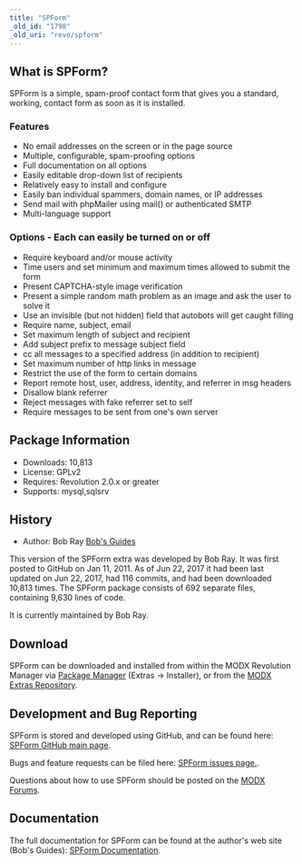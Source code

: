 ```yaml
---
title: "SPForm"
_old_id: "1798"
_old_uri: "revo/spform"
---
```


## What is SPForm?

SPForm is a simple, spam-proof contact form that gives you a standard, working, contact form as soon as it is installed.

### Features

- No email addresses on the screen or in the page source
- Multiple, configurable, spam-proofing options
- Full documentation on all options
- Easily editable drop-down list of recipients
- Relatively easy to install and configure
- Easily ban individual spammers, domain names, or IP addresses
- Send mail with phpMailer using mail() or authenticated SMTP
- Multi-language support

### Options - Each can easily be turned on or off

- Require keyboard and/or mouse activity
- Time users and set minimum and maximum times allowed to submit the form
- Present CAPTCHA-style image verification
- Present a simple random math problem as an image and ask the user to solve it
- Use an invisible (but not hidden) field that autobots will get caught filling
- Require name, subject, email
- Set maximum length of subject and recipient
- Add subject prefix to message subject field
- cc all messages to a specified address (in addition to recipient)
- Set maximum number of http links in message
- Restrict the use of the form to certain domains
- Report remote host, user, address, identity, and referrer in msg headers
- Disallow blank referrer
- Reject messages with fake referrer set to self
- Require messages to be sent from one's own server

## Package Information

- Downloads: 10,813
- License: GPLv2
- Requires: Revolution 2.0.x or greater
- Supports: mysql,sqlsrv

## History

- Author: Bob Ray [Bob's Guides](https://bobsguides.com)

This version of the SPForm extra was developed by Bob Ray. It was first posted to GitHub on Jan 11, 2011. As of Jun 22, 2017 it had been last updated on Jun 22, 2017, had 116 commits, and had been downloaded 10,813 times. The SPForm package consists of 692 separate files, containing 9,630 lines of code.

It is currently maintained by Bob Ray.

## Download

SPForm can be downloaded and installed from within the MODX Revolution Manager via [Package Manager](developing-in-modx/advanced-development/package-management "Package Manager") (Extras -> Installer), or from the [MODX Extras Repository](https://modx.com/extras/package/spform).

## Development and Bug Reporting

SPForm is stored and developed using GitHub, and can be found here: [SPForm GitHub main page](https://github.com/BobRay/SPForm).

Bugs and feature requests can be filed here: [SPForm issues page.](https://github.com/BobRay/SPForm/issues).

Questions about how to use SPForm should be posted on the [MODX Forums](https://forums.modx.com).

## Documentation

The full documentation for SPForm can be found at the author's web site (Bob's Guides): [SPForm Documentation](https://bobsguides.com/spform-tutorial.html).
